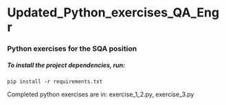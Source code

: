 # Updated_Python_exercises_QA_Engr

### Python exercises for the SQA position

##### To install the project dependencies, run: 
```console
pip install -r requirements.txt
```
Completed python exercises are in:
exercise_1_2.py,
exercise_3.py
